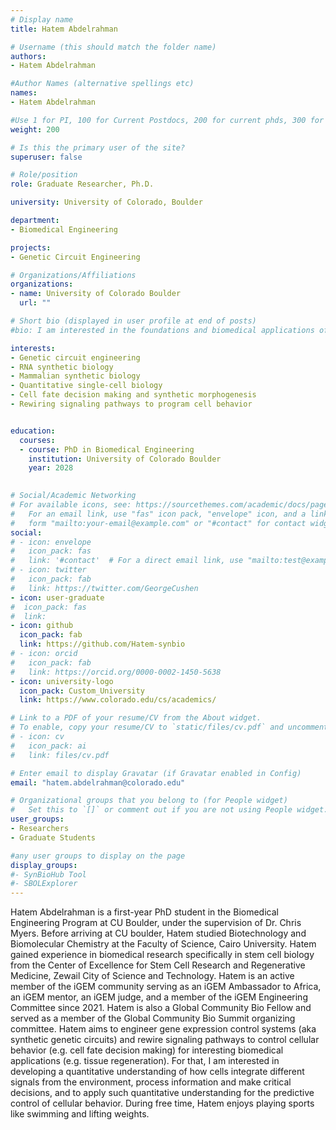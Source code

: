 ```yaml
---
# Display name
title: Hatem Abdelrahman

# Username (this should match the folder name)
authors:
- Hatem Abdelrahman

#Author Names (alternative spellings etc)
names:
- Hatem Abdelrahman

#Use 1 for PI, 100 for Current Postdocs, 200 for current phds, 300 for current masters, 400 for current undergrads, 800 for alum postdocs, 810 for alum phds, 820 for alum masters, and 830 for alum undergrads, 900 for tools, 1000 for projects, 900 for tools, 1000 for projects
weight: 200

# Is this the primary user of the site?
superuser: false

# Role/position
role: Graduate Researcher, Ph.D.

university: University of Colorado, Boulder

department:
- Biomedical Engineering

projects:
- Genetic Circuit Engineering

# Organizations/Affiliations
organizations:
- name: University of Colorado Boulder
  url: ""

# Short bio (displayed in user profile at end of posts)
#bio: I am interested in the foundations and biomedical applications of synthetic biology. 

interests:
- Genetic circuit engineering
- RNA synthetic biology
- Mammalian synthetic biology
- Quantitative single-cell biology
- Cell fate decision making and synthetic morphogenesis
- Rewiring signaling pathways to program cell behavior


education:
  courses:
  - course: PhD in Biomedical Engineering
    institution: University of Colorado Boulder
    year: 2028
  

# Social/Academic Networking
# For available icons, see: https://sourcethemes.com/academic/docs/page-builder/#icons
#   For an email link, use "fas" icon pack, "envelope" icon, and a link in the
#   form "mailto:your-email@example.com" or "#contact" for contact widget.
social:
# - icon: envelope
#   icon_pack: fas
#   link: '#contact'  # For a direct email link, use "mailto:test@example.org".
# - icon: twitter
#   icon_pack: fab
#   link: https://twitter.com/GeorgeCushen
- icon: user-graduate
#  icon_pack: fas
#  link: 
- icon: github
  icon_pack: fab
  link: https://github.com/Hatem-synbio
# - icon: orcid
#   icon_pack: fab
#   link: https://orcid.org/0000-0002-1450-5638
- icon: university-logo
  icon_pack: Custom_University
  link: https://www.colorado.edu/cs/academics/

# Link to a PDF of your resume/CV from the About widget.
# To enable, copy your resume/CV to `static/files/cv.pdf` and uncomment the lines below.
# - icon: cv
#   icon_pack: ai
#   link: files/cv.pdf

# Enter email to display Gravatar (if Gravatar enabled in Config)
email: "hatem.abdelrahman@colorado.edu"

# Organizational groups that you belong to (for People widget)
#   Set this to `[]` or comment out if you are not using People widget.
user_groups:
- Researchers
- Graduate Students

#any user groups to display on the page
display_groups:
#- SynBioHub Tool
#- SBOLExplorer 
---
```


Hatem Abdelrahman is a first-year PhD student in the Biomedical Engineering Program at CU Boulder, under the supervision of Dr. Chris Myers. Before arriving at CU boulder, Hatem studied Biotechnology and Biomolecular Chemistry at the Faculty of Science, Cairo University. Hatem gained experience in biomedical research specifically in stem cell biology from the Center of Excellence for Stem Cell Research and Regenerative Medicine, Zewail City of Science and Technology. Hatem is an active member of the iGEM community serving as an iGEM Ambassador to Africa, an iGEM mentor, an iGEM judge, and a member of the iGEM Engineering Committee since 2021. Hatem is also a Global Community Bio Fellow and served as a member of the Global Community Bio Summit organizing committee. Hatem aims to engineer gene expression control systems (aka synthetic genetic circuits) and rewire signaling pathways to control cellular behavior (e.g. cell fate decision making) for interesting biomedical applications (e.g. tissue regeneration). For that, I am interested in developing a quantitative understanding of how cells integrate different signals from the environment, process information and make critical decisions, and to apply such quantitative understanding for the predictive control of cellular behavior. During free time, Hatem enjoys playing sports like swimming and lifting weights.
